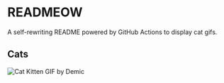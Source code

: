 # READMEOW

A self-rewriting README powered by GitHub Actions to display cat gifs.

## Cats

![Cat Kitten GIF by Demic](https://media3.giphy.com/media/v1.Y2lkPTlhY2QwMmRhc2l2cHk3bWs4anR6aDVuYWdycGZzZ2V2MzQ0bnJxcnplbng4Y3c1cyZlcD12MV9naWZzX3NlYXJjaCZjdD1n/3oriO0OEd9QIDdllqo/200.gif)
